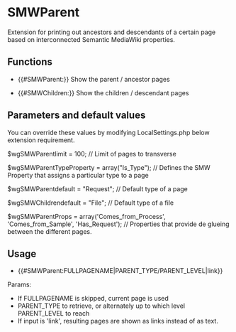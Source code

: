 # SMWParent

Extension for printing out ancestors and descendants of a certain page based on interconnected Semantic MediaWiki properties.

## Functions 

* {{#SMWParent:}} 
  Show the parent / ancestor pages
  
* {{#SMWChildren:}}
  Show the children / descendant pages

## Parameters and default values

You can override these values by modifying LocalSettings.php below extension requirement.

$wgSMWParentlimit = 100; // Limit of pages to transverse

$wgSMWParentTypeProperty = array("Is_Type"); // Defines the SMW Property that assigns a particular type to a page

$wgSMWParentdefault = "Request"; // Default type of a page

$wgSMWChildrendefault = "File"; // Default type of a file

$wgSMWParentProps = array('Comes_from_Process', 'Comes_from_Sample', 'Has_Request'); // Properties that provide de glueing between the different pages.

## Usage

* {{#SMWParent:FULLPAGENAME|PARENT_TYPE/PARENT_LEVEL|link}}

Params:

- If FULLPAGENAME is skipped, current page is used
- PARENT_TYPE to retrieve, or alternately up to which level PARENT_LEVEL to reach
- If input is 'link', resulting pages are shown as links instead of as text.

